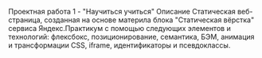 Проектная работа 1 - "Научиться учиться"
Описание
Статическая веб-страница, созданная на основе материла блока "Статическая вёрстка" сервиса Яндекс.Практикум с помощью следующих элементов и технологий: флексбокс, позиционирование, семантика, БЭМ, анимация и трансформации CSS, iframe, идентификаторы и псевдоклассы.
